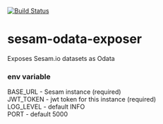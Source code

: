 [![Build Status](https://travis-ci.org/sesam-community/odata-exposer.svg?branch=master)](https://travis-ci.org/sesam-community/odata-exposer)

# sesam-odata-exposer
Exposes Sesam.io datasets as Odata

### env variable 
BASE_URL - Sesam instance (required)  
JWT_TOKEN - jwt token for this instance (required)  
LOG_LEVEL - default INFO  
PORT - default 5000  

